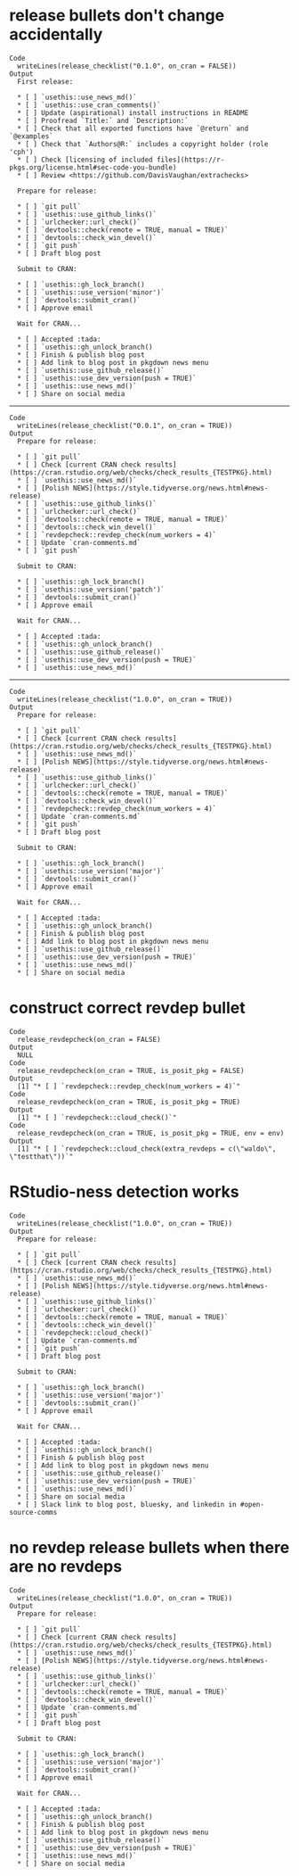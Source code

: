# release bullets don't change accidentally

    Code
      writeLines(release_checklist("0.1.0", on_cran = FALSE))
    Output
      First release:
      
      * [ ] `usethis::use_news_md()`
      * [ ] `usethis::use_cran_comments()`
      * [ ] Update (aspirational) install instructions in README
      * [ ] Proofread `Title:` and `Description:`
      * [ ] Check that all exported functions have `@return` and `@examples`
      * [ ] Check that `Authors@R:` includes a copyright holder (role 'cph')
      * [ ] Check [licensing of included files](https://r-pkgs.org/license.html#sec-code-you-bundle)
      * [ ] Review <https://github.com/DavisVaughan/extrachecks>
      
      Prepare for release:
      
      * [ ] `git pull`
      * [ ] `usethis::use_github_links()`
      * [ ] `urlchecker::url_check()`
      * [ ] `devtools::check(remote = TRUE, manual = TRUE)`
      * [ ] `devtools::check_win_devel()`
      * [ ] `git push`
      * [ ] Draft blog post
      
      Submit to CRAN:
      
      * [ ] `usethis::gh_lock_branch()
      * [ ] `usethis::use_version('minor')`
      * [ ] `devtools::submit_cran()`
      * [ ] Approve email
      
      Wait for CRAN...
      
      * [ ] Accepted :tada:
      * [ ] `usethis::gh_unlock_branch()
      * [ ] Finish & publish blog post
      * [ ] Add link to blog post in pkgdown news menu
      * [ ] `usethis::use_github_release()`
      * [ ] `usethis::use_dev_version(push = TRUE)`
      * [ ] `usethis::use_news_md()`
      * [ ] Share on social media

---

    Code
      writeLines(release_checklist("0.0.1", on_cran = TRUE))
    Output
      Prepare for release:
      
      * [ ] `git pull`
      * [ ] Check [current CRAN check results](https://cran.rstudio.org/web/checks/check_results_{TESTPKG}.html)
      * [ ] `usethis::use_news_md()`
      * [ ] [Polish NEWS](https://style.tidyverse.org/news.html#news-release)
      * [ ] `usethis::use_github_links()`
      * [ ] `urlchecker::url_check()`
      * [ ] `devtools::check(remote = TRUE, manual = TRUE)`
      * [ ] `devtools::check_win_devel()`
      * [ ] `revdepcheck::revdep_check(num_workers = 4)`
      * [ ] Update `cran-comments.md`
      * [ ] `git push`
      
      Submit to CRAN:
      
      * [ ] `usethis::gh_lock_branch()
      * [ ] `usethis::use_version('patch')`
      * [ ] `devtools::submit_cran()`
      * [ ] Approve email
      
      Wait for CRAN...
      
      * [ ] Accepted :tada:
      * [ ] `usethis::gh_unlock_branch()
      * [ ] `usethis::use_github_release()`
      * [ ] `usethis::use_dev_version(push = TRUE)`
      * [ ] `usethis::use_news_md()`

---

    Code
      writeLines(release_checklist("1.0.0", on_cran = TRUE))
    Output
      Prepare for release:
      
      * [ ] `git pull`
      * [ ] Check [current CRAN check results](https://cran.rstudio.org/web/checks/check_results_{TESTPKG}.html)
      * [ ] `usethis::use_news_md()`
      * [ ] [Polish NEWS](https://style.tidyverse.org/news.html#news-release)
      * [ ] `usethis::use_github_links()`
      * [ ] `urlchecker::url_check()`
      * [ ] `devtools::check(remote = TRUE, manual = TRUE)`
      * [ ] `devtools::check_win_devel()`
      * [ ] `revdepcheck::revdep_check(num_workers = 4)`
      * [ ] Update `cran-comments.md`
      * [ ] `git push`
      * [ ] Draft blog post
      
      Submit to CRAN:
      
      * [ ] `usethis::gh_lock_branch()
      * [ ] `usethis::use_version('major')`
      * [ ] `devtools::submit_cran()`
      * [ ] Approve email
      
      Wait for CRAN...
      
      * [ ] Accepted :tada:
      * [ ] `usethis::gh_unlock_branch()
      * [ ] Finish & publish blog post
      * [ ] Add link to blog post in pkgdown news menu
      * [ ] `usethis::use_github_release()`
      * [ ] `usethis::use_dev_version(push = TRUE)`
      * [ ] `usethis::use_news_md()`
      * [ ] Share on social media

# construct correct revdep bullet

    Code
      release_revdepcheck(on_cran = FALSE)
    Output
      NULL
    Code
      release_revdepcheck(on_cran = TRUE, is_posit_pkg = FALSE)
    Output
      [1] "* [ ] `revdepcheck::revdep_check(num_workers = 4)`"
    Code
      release_revdepcheck(on_cran = TRUE, is_posit_pkg = TRUE)
    Output
      [1] "* [ ] `revdepcheck::cloud_check()`"
    Code
      release_revdepcheck(on_cran = TRUE, is_posit_pkg = TRUE, env = env)
    Output
      [1] "* [ ] `revdepcheck::cloud_check(extra_revdeps = c(\"waldo\", \"testthat\"))`"

# RStudio-ness detection works

    Code
      writeLines(release_checklist("1.0.0", on_cran = TRUE))
    Output
      Prepare for release:
      
      * [ ] `git pull`
      * [ ] Check [current CRAN check results](https://cran.rstudio.org/web/checks/check_results_{TESTPKG}.html)
      * [ ] `usethis::use_news_md()`
      * [ ] [Polish NEWS](https://style.tidyverse.org/news.html#news-release)
      * [ ] `usethis::use_github_links()`
      * [ ] `urlchecker::url_check()`
      * [ ] `devtools::check(remote = TRUE, manual = TRUE)`
      * [ ] `devtools::check_win_devel()`
      * [ ] `revdepcheck::cloud_check()`
      * [ ] Update `cran-comments.md`
      * [ ] `git push`
      * [ ] Draft blog post
      
      Submit to CRAN:
      
      * [ ] `usethis::gh_lock_branch()
      * [ ] `usethis::use_version('major')`
      * [ ] `devtools::submit_cran()`
      * [ ] Approve email
      
      Wait for CRAN...
      
      * [ ] Accepted :tada:
      * [ ] `usethis::gh_unlock_branch()
      * [ ] Finish & publish blog post
      * [ ] Add link to blog post in pkgdown news menu
      * [ ] `usethis::use_github_release()`
      * [ ] `usethis::use_dev_version(push = TRUE)`
      * [ ] `usethis::use_news_md()`
      * [ ] Share on social media
      * [ ] Slack link to blog post, bluesky, and linkedin in #open-source-comms

# no revdep release bullets when there are no revdeps

    Code
      writeLines(release_checklist("1.0.0", on_cran = TRUE))
    Output
      Prepare for release:
      
      * [ ] `git pull`
      * [ ] Check [current CRAN check results](https://cran.rstudio.org/web/checks/check_results_{TESTPKG}.html)
      * [ ] `usethis::use_news_md()`
      * [ ] [Polish NEWS](https://style.tidyverse.org/news.html#news-release)
      * [ ] `usethis::use_github_links()`
      * [ ] `urlchecker::url_check()`
      * [ ] `devtools::check(remote = TRUE, manual = TRUE)`
      * [ ] `devtools::check_win_devel()`
      * [ ] Update `cran-comments.md`
      * [ ] `git push`
      * [ ] Draft blog post
      
      Submit to CRAN:
      
      * [ ] `usethis::gh_lock_branch()
      * [ ] `usethis::use_version('major')`
      * [ ] `devtools::submit_cran()`
      * [ ] Approve email
      
      Wait for CRAN...
      
      * [ ] Accepted :tada:
      * [ ] `usethis::gh_unlock_branch()
      * [ ] Finish & publish blog post
      * [ ] Add link to blog post in pkgdown news menu
      * [ ] `usethis::use_github_release()`
      * [ ] `usethis::use_dev_version(push = TRUE)`
      * [ ] `usethis::use_news_md()`
      * [ ] Share on social media

